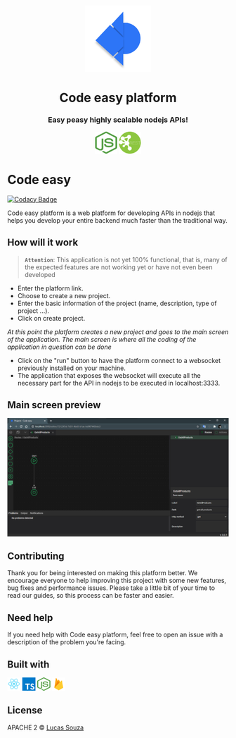 <p align="center">
  <img src="https://raw.githubusercontent.com/code-easy-platform/code-easy-web/master/project/code-easy.png" height="150" width="150" alt="Code easy platform" />
</p>

<h2 align="center" style="font-size:28px;font-weight:bold">Code easy platform</h2>

<h3 align="center">
  Easy peasy highly scalable nodejs APIs!
</h3>
<p align="center">
  <img src="https://raw.githubusercontent.com/code-easy-platform/code-easy-web/master/project/nodejs.svg" height="50" width="50" style="width:50px;height:50px" alt="NodeJs" />
  <img src="https://raw.githubusercontent.com/code-easy-platform/code-easy-web/master/project/RestAPI.png" height="50" width="50" style="width:50px;height:50px" alt="Rest API" />
</p>

# Code easy

[![Codacy Badge](https://api.codacy.com/project/badge/Grade/98c22045d3924f2fbf045b5da3ef7efa)](https://app.codacy.com/gh/code-easy-platform/code-easy-web?utm_source=github.com&utm_medium=referral&utm_content=code-easy-platform/code-easy-web&utm_campaign=Badge_Grade_Dashboard)

Code easy platform is a web platform for developing APIs in nodejs that helps you develop your entire backend much faster than the traditional way.

## How will it work

> **`Attention`**: This application is not yet 100% functional, that is, many of the expected features are not working yet or have not even been developed

* Enter the platform link.
* Choose to create a new project.
* Enter the basic information of the project (name, description, type of project ...).
* Click on create project.

*At this point the platform creates a new project and goes to the main screen of the application. The main screen is where all the coding of the application in question can be done*

* Click on the "run" button to have the platform connect to a websocket previously installed on your machine.
* The application that exposes the websocket will execute all the necessary part for the API in nodejs to be executed in localhost:3333.

## Main screen preview

![Code easy](https://raw.githubusercontent.com/code-easy-platform/code-easy-web/master/project/Code-easy-web.png)

## Contributing

Thank you for being interested on making this platform better. We encourage everyone to help improving this project with some new features, bug fixes and performance issues. Please take a little bit of your time to read our guides, so this process can be faster and easier.

## Need help

If you need help with Code easy platform, feel free to open an issue with a description of the problem you're facing.

## Built with

<p align="left">
  <img src="https://raw.githubusercontent.com/code-easy-platform/code-easy-web/master/project/ReactJs.png" height="30" width="30" alt="React Js" style="width:30px;height:30px" />
  <img src="https://raw.githubusercontent.com/code-easy-platform/code-easy-web/master/project/typescript.png" height="30" width="30" alt="Typescript" />
  <img src="https://raw.githubusercontent.com/code-easy-platform/code-easy-web/master/project/nodejs.svg" height="30" width="30" alt="NodeJs" style="width:30px;height:30px" />
  <img src="https://raw.githubusercontent.com/code-easy-platform/code-easy-web/master/project/firebase.png" height="30" width="30" alt="Firebase" style="width:30px;height:30px" />
</p>

## License

APACHE 2 © [Lucas Souza](https://lucasdevargassouza.com.br)
